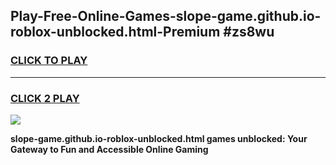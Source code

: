 
## Play-Free-Online-Games-slope-game.github.io-roblox-unblocked.html-Premium #zs8wu
<h3>
<a href="https://premium.freeplayer.one?title=slope-game.github.io-roblox-unblocked.html&ref=8M">CLICK TO PLAY</a></h3>
<hr>

<h3>
<a href="https://premium.freeplayer.one?title=slope-game.github.io-roblox-unblocked.html&ref=8M">CLICK 2 PLAY</a>
  
</h3>

<a href="https://premium.freeplayer.one?title=slope-game.github.io-roblox-unblocked.html&ref=8M"><img src="https://clearcache.store/games.png"></a>


**slope-game.github.io-roblox-unblocked.html games unblocked: Your Gateway to Fun and Accessible Online Gaming**
